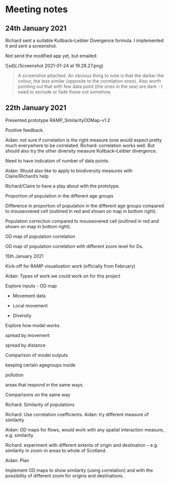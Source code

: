 # Meeting notes 

## 24th January 2021 

Richard sent a suitable Kullback–Leibler Divergence formula. I implemented it and sent a screenshot.  

Not send the modified app yet, but emailed: 


![sd](./Screenshot 2021-01-24 at 19.28.27.png)



> A screenshot attached. An obvious thing to note is that the darker the colour, the less similar (opposite to the correlation ones). Also worth pointing out that with few data point (the ones in the sea) are dark - I need to exclude or fade these out somehow. 

## 22th January 2021 

Presented prototype RAMP_SimilarityODMap-v1.2 

Positive feedback. 

Aidan: not sure if correlation is the right measure (one would expect pretty much everywhere to be correlated. Richard: correlation works well. But should also try the other diversity measure Kullback–Leibler divergence. 

Need to have indication of number of data points. 

Aidan: Would also like to apply to biodiversity measures with Claire/Richard’s help 

Richard/Claire to have a play about with the prototype. 

 

Proportion of population in the different age groups 

 

 

Difference in proportion of population in the different age groups compared to mouseovered cell (outlined in red and shown on map in bottom right). 

 

 

Population correction compared to mouseovered cell (outlined in red and shown on map in bottom right). 

 

 

OD map of population correlation 

 

OD map of population correlation with different zoom level for Ds. 

 

 

15th January 2021 

Kick-off for RAMP visualisation work (officially from February) 

Aidan: Types of work we could work on for this project 

Explore inputs - OD map 

- Movement data 

- Local movement 

- Diversity 

Explore how model works 

spread by movement 

spread by distance 

Comparison of model outputs 

keeping certain agegroups inside 

pollution 

areas that respond in the same ways 

Comparisons on the same way 

Richard: Similarity of populations 

Richard: Use correlation coefficients. Aidan: try different measure of similarity 

Aidan: OD maps for flows, would work with any spatial interaction measure, e.g. similarity 

Richard: experiment with different extents of origin and destination – e.g. similarity in zoom-in areas to whole of Scotland.  

Aidan: Plan 

Implement OD maps to show similarity (using correlation) and with the possibility of different zoom for origins and destinations. 

 

 